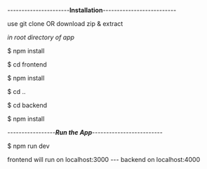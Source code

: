 ----------------------**Installation**--------------------------


use git clone OR download zip & extract


  _in root directory of app_

$ npm install

$ cd frontend

$ npm install

$ cd ..

$ cd backend

$ npm install


-----------------***********Run the App***********-------------------------


$ npm run dev

frontend will run on localhost:3000 --- backend on localhost:4000
